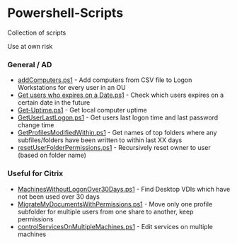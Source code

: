 # Powershell-Scripts
Collection of scripts

Use at own risk

### General / AD

* [addComputers.ps1](https://github.com/asbtho/Powershell-Scripts/blob/master/addComputers.ps1) - Add computers from CSV file to Logon Workstations for every user in an OU
* [Get users who expires on a Date.ps1](https://github.com/asbtho/Powershell-Scripts/blob/master/Get%20users%20who%20expires%20on%20a%20Date.ps1) - Check which users expires on a certain date in the future
* [Get-Uptime.ps1](https://github.com/asbtho/Powershell-Scripts/blob/master/Get-Uptime.ps1) - Get local computer uptime
* [GetUserLastLogon.ps1](https://github.com/asbtho/Powershell-Scripts/blob/master/GetUserLastLogon.ps1) - Get users last logon time and last password change time
* [GetProfilesModifiedWithin.ps1](https://github.com/asbtho/Powershell-Scripts/blob/master/GetProfilesModifiedWithin.ps1) - Get names of top folders where any subfiles/folders have been written to within last XX days
* [resetUserFolderPermissions.ps1](https://github.com/asbtho/Powershell-Scripts/blob/master/resetUserFolderPermissions.ps1) - Recursively reset owner to user (based on folder name)

### Useful for Citrix
* [MachinesWithoutLogonOver30Days.ps1](https://github.com/asbtho/Powershell-Scripts/blob/master/MachinesWithoutLogonOver30Days.ps1) - Find Desktop VDIs which have not been used over 30 days
* [MigrateMyDocumentsWithPermissions.ps1](https://github.com/asbtho/Powershell-Scripts/blob/master/MigrateMyDocumentsWithPermissions.ps1) - Move only one profile subfolder for multiple users from one share to another, keep permissions
* [controlServicesOnMultipleMachines.ps1](https://github.com/asbtho/Powershell-Scripts/blob/master/controlServicesOnMultipleMachines.ps1) - Edit services on multiple machines
